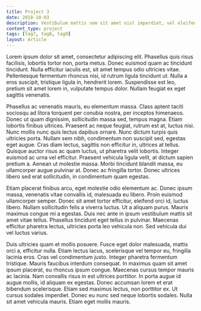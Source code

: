 ```yaml
---
title: Project 3
date: 2018-10-03
description: Vestibulum mattis sem sit amet nisl imperdiet, vel eleifend ante tincidunt.
content_type: project
tags: [tag7, tag8, tag9]
layout: Article
---
```



<p class="mt-4 text-blue text-xl font-sans-serif font-normal">
    Lorem ipsum dolor sit amet, consectetur adipiscing elit. Phasellus quis risus facilisis, lobortis tortor non, porta metus. Donec euismod quam ac tincidunt tincidunt. Nulla efficitur iaculis est, sit amet tempus odio ultricies vitae. Pellentesque fermentum rhoncus nisi, id rutrum ligula tincidunt ut. Nulla a eros suscipit, tristique ligula in, hendrerit lorem. Suspendisse est leo, pretium sit amet lorem in, vulputate tempus dolor. Nullam feugiat ex eget sagittis venenatis.
</p>

<p class="mt-4 text-blue text-xl font-sans-serif font-normal">
    Phasellus ac venenatis mauris, eu elementum massa. Class aptent taciti sociosqu ad litora torquent per conubia nostra, per inceptos himenaeos. Donec ut quam dignissim, sollicitudin massa sed, tempus magna. Etiam lobortis finibus ultrices. Praesent ac neque feugiat, rutrum est at, luctus nisi. Nunc mollis nunc quis lectus dapibus ornare. Nunc dictum turpis quis ultricies porta. Nullam sem nibh, condimentum non suscipit sed, egestas eget augue. Cras diam lectus, sagittis non efficitur in, ultrices at tellus. Quisque auctor risus ac quam luctus, ut pharetra velit lobortis. Integer euismod ac urna vel efficitur. Praesent vehicula ligula velit, at dictum sapien pretium a. Aenean ut molestie massa. Morbi tincidunt blandit massa, eu ullamcorper augue pulvinar at. Donec ac fringilla tortor. Donec ultrices libero sed erat sollicitudin, in condimentum quam egestas.
</p>

<p class="mt-4 text-blue text-xl font-sans-serif font-normal">
    Etiam placerat finibus arcu, eget molestie odio elementum ac. Donec ipsum massa, venenatis vitae convallis id, malesuada eu libero. Proin euismod ullamcorper semper. Donec sit amet tortor efficitur, eleifend orci id, luctus libero. Nullam sollicitudin felis a viverra luctus. Ut a aliquam purus. Mauris maximus congue mi a egestas. Duis nec ante in ipsum vestibulum mattis sit amet vitae tellus. Phasellus tincidunt eget tellus in pulvinar. Maecenas efficitur pharetra lectus, ultricies porta leo vehicula non. Sed vehicula dui vel luctus varius.
</p>

<p class="mt-4 text-blue text-xl font-sans-serif font-normal">
    Duis ultricies quam et mollis posuere. Fusce eget dolor malesuada, mattis orci a, efficitur nulla. Etiam lectus lacus, scelerisque vel tempor eu, fringilla lacinia eros. Cras vel condimentum justo. Integer pharetra fermentum tristique. Mauris faucibus interdum consequat. In maximus quam sit amet ipsum placerat, eu rhoncus ipsum congue. Maecenas cursus tempor mauris ac lacinia. Nam convallis risus in est ultrices porttitor. In porta augue id augue mollis, id aliquam ex egestas. Donec accumsan lorem et erat bibendum scelerisque. Etiam sed maximus lectus, non porttitor ex. Ut cursus sodales imperdiet. Donec eu nunc sed neque lobortis sodales. Nulla sit amet vehicula mauris. Etiam eget mollis mauris.
</p>